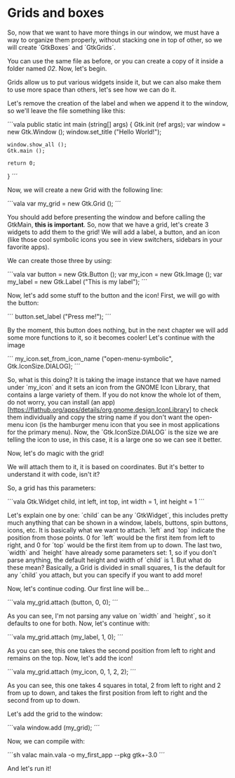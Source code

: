 # Grids and boxes

So, now that we want to have more things in our window, we must have a way to organize them properly, without stacking one in top of other, so we will create ´GtkBoxes´ and ´GtkGrids´.

You can use the same file as before, or you can create a copy of it inside a folder named *02*. Now, let's begin.

Grids allow us to put various widgets inside it, but we can also make them to use more space than others, let's see how we can do it.

Let's remove the creation of the label and when we append it to the window, so we'll leave the file something like this:

´´´vala
public static int main (string[] args) {
    Gtk.init (ref args);
    var window = new Gtk.Window ();
    window.set_title ("Hello World!");

    window.show_all ();
    Gtk.main ();

    return 0;
}
´´´

Now, we will create a new Grid with the following line:

´´´vala
    var my_grid = new Gtk.Grid ();
´´´

You should add before presenting the window and before calling the GtkMain, **this is important**. So, now that we have a grid, let's create 3 widgets to add them to the grid! We will add a label, a button, and an icon (like those cool symbolic icons you see in view switchers, sidebars in your favorite apps).

We can create those three by using:

´´´vala
var button = new Gtk.Button ();
var my_icon = new Gtk.Image ();
var my_label = new Gtk.Label ("This is my label");
´´´

Now, let's add some stuff to the button and the icon! First, we will go with the button:

´´´
button.set_label ("Press me!");
´´´

By the moment, this button does nothing, but in the next chapter we will add some more functions to it, so it becomes cooler! Let's continue with the image

´´´
my_icon.set_from_icon_name ("open-menu-symbolic", Gtk.IconSize.DIALOG);
´´´

So, what is this doing? It is taking the image instance that we have named under ´my_icon´ and it sets an icon from the GNOME Icon Library, that contains a large variety of them. If you do not know the whole lot of them, do not worry, you can install (an app)[https://flathub.org/apps/details/org.gnome.design.IconLibrary] to check them individually and copy the string name if you don't want the open-menu icon (is the hamburger menu icon that you see in most applications for the primary menu). Now, the ´Gtk.IconSize.DIALOG´ is the size we are telling the icon to use, in this case, it is a large one so we can see it better.

Now, let's do magic with the grid!

We will attach them to it, it is based on coordinates. But it's better to understand it with code, isn't it?

So, a grid has this parameters:

´´´vala
Gtk.Widget child, int left, int top, int width = 1, int height = 1 
´´´

Let's explain one by one: ´child´ can be any ´GtkWidget´, this includes pretty much anything that can be shown in a window, labels, buttons, spin buttons, icons, etc. It is basically what we want to attach. ´left´ and ´top´ indicate the position from those points. 0 for ´left´ would be the first item from left to right, and 0 for ´top´ would be the first item from up to down. The last two, ´width´ and ´height´ have already some parameters set: 1, so if you don't parse anything, the default height and width of ´child´ is 1. But what do these mean? Basically, a Grid is divided in small squares, 1 is the default for any ´child´ you attach, but you can specify if you want to add more!

Now, let's continue coding. Our first line will be...

´´´vala
my_grid.attach (button, 0, 0);
´´´

As you can see, I'm not parsing any value on ´width´ and ´height´, so it defaults to one for both. Now, let's continue with:

´´´vala
my_grid.attach (my_label, 1, 0);
´´´

As you can see, this one takes the second position from left to right and remains on the top. Now, let's add the icon!

´´´vala
my_grid.attach (my_icon, 0, 1, 2, 2);
´´´

As you can see, this one takes 4 squares in total, 2 from left to right and 2 from up to down, and takes the first position from left to right and the second from up to down.

Let's add the grid to the window:

´´´vala
window.add (my_grid);
´´´

Now, we can compile with:

´´´sh
valac main.vala -o my_first_app --pkg gtk+-3.0
´´´

And let's run it!
